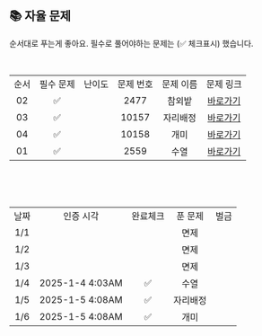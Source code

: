 
## 📚 자율 문제

순서대로 푸는게 좋아요.
필수로 풀어야하는 문제는 (✅ 체크표시) 했습니다.

<br/>
<table>
  <tr>
    <td align="center">순서</td>
    <td align="center">필수 문제</td>
    <td align="center">난이도</td>
    <td align="center">문제 번호</td>
    <td align="center">문제 이름</td>
    <td align="center">문제 링크</td>
  </tr>
  <tr>
    <td align="center">02</td>
    <td align="center">✅</td>
    <td align="center"></td>
    <td align="center">2477</td>
    <td align="center">참외밭</td>
    <td align="center"><a href="https://www.acmicpc.net/problem/2477">바로가기</a></td>
  </tr>
    <tr>
    <td align="center">03</td>
    <td align="center">✅</td>
    <td align="center"></td>
    <td align="center">10157</td>
    <td align="center">자리배정</td>
    <td align="center"><a href="https://www.acmicpc.net/problem/10157">바로가기</a></td>
  </tr>
  <tr>
    <td align="center">04</td>
    <td align="center">✅</td>
    <td align="center"></td>
    <td align="center">10158</td>
    <td align="center">개미</td>
    <td align="center"><a href="https://www.acmicpc.net/problem/10158">바로가기</a></td>
  </tr>
  <tr>
    <td align="center">01</td>
    <td align="center">✅</td>
    <td align="center"></td>
    <td align="center">2559</td>
    <td align="center">수열</td>
    <td align="center"><a href="https://www.acmicpc.net/problem/2559">바로가기</a></td>
  </tr>
</table>
<br/><br/>

<br>

<table>
  <tr>
    <td align="center">날짜</td>
    <td align="center">인증 시각</td>
    <td align="center">완료체크</td>
    <td align="center">푼 문제</td>
    <td align="center">벌금</td>
  </tr>
    <tr>
    <td align="center">1/1</td>
    <td align="center"></td>
    <td align="center"></td>
    <td align="center">면제</td>
    <td align="center"></td>
  </tr>
    <tr>
    <td align="center">1/2</td>
    <td align="center"></td>
    <td align="center"></td>
    <td align="center">면제</td>
    <td align="center"></td>
  </tr>
  <tr>
    <td align="center">1/3</td>
    <td align="center"></td>
    <td align="center"></td>
    <td align="center">면제</td>
    <td align="center"></td>
  </tr>
  <tr>
    <td align="center">1/4</td>
    <td align="center">2025-1-4 4:03AM</td>
    <td align="center">✅</td>
    <td align="center">수열</td>
    <td align="center"></td>
  </tr>
  <tr>
    <td align="center">1/5</td>
    <td align="center">2025-1-5 4:08AM</td>
    <td align="center">✅</td>
    <td align="center">자리배정</td>
    <td align="center"></td>
  </tr>
  <tr>
    <td align="center">1/6</td>
    <td align="center">2025-1-5 4:08AM</td>
    <td align="center">✅</td>
    <td align="center">개미</td>
    <td align="center"></td>
  </tr>
</table>

